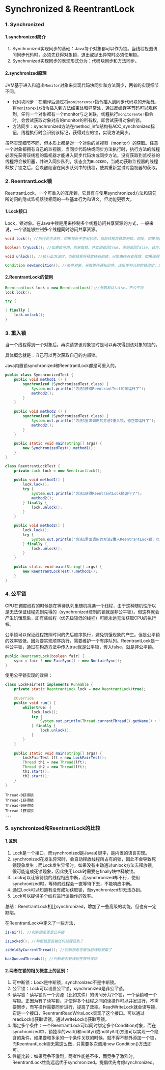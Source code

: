 # Synchronized & ReentrantLock

### 1. Synchronized

#### 1.synchronized简介

1. Synchronized实现同步的基础：Java每个对象都可以作为锁。当线程视图访问同步代码时，必须先获得对象锁，退出或抛出异常时必须使用锁。
2. Synchronized实现同步的表现形式分为：代码块同步和方法同步。

#### 2.synchronized原理

JVM基于进入和退出`Monitor`对象来实现代码块同步和方法同步，两者的实现细节不同。

- 代码块同步：在编译后通过将`monitorenter`指令插入到同步代码块的开始处，将`monitorexit`指令插入到方法结束处和异常处，通过反编译字节码可以观察到，任何一个对象都有一个monitor与之关联，线程执行`monitorenter`指令时，会尝试获取对象对应的monitor的所有权，即尝试获得对象的锁。
- 方法同步：synchronized方法在method_info结构有ACC_synchronized标记，线程执行时会识别该标记，获得对应的锁，实现方法同步。

虽然实现细节不同，但本质上都是对一个对象的监视器（monitor）的获取。任意一个对象都拥有自己的监视器，当同步代码块或同步方法执行时，执行方法的线程必须先获得该线程的监视器才能进入同步代码块或同步方法，没有获取到监视器的线程将会被阻塞，并进入同步队列，状态变为`BLOCKED`，当成功获取监视器的线程释放了锁之后，会唤醒阻塞在同步队列中的线程，使其重新尝试对监视器的获取。

### 2. ReentrantLock锁

ReentrantLock，一个可重入的互斥锁，它具有与使用synchronized方法和语句所访问的隐式监视器锁相同的一些基本行为和语义，但功能更强大。

#### 1.Lock接口

Lock，锁对象。在Java中锁是用来控制多个线程访问共享资源的方式，一般来说，一个锁能够控制多个线程同时访问共享资源。

```java
void lock(); //执行此方法时，如果锁处于空闲状态，当前线程将获取到锁。相反，如果锁已经被其他线程持有，将禁用当前线程，直到当前线程获取到锁。

boolean tryLock(); //如果锁可用，则获取锁，并立即返回true，否则返回false。该方法和lock()的区别在于，tryLock()只是试图获取锁，如果锁不可用，不会导致当前线程被禁用，当前线程仍然继续往下执行代码。而lock()方法则是一定要获取到锁，如果锁不可用，就一直等待，在未获得锁之前，当前线程并不继续向下执行。

void unlock(); //执行此方法时，当前线程将释放持有的锁，只能由持有者释放，如果线程不持有锁，却执行该方法，可能导致异常的发生。

Condition newCondition(); //条件对象，获取等待通知组件。该组件和当前的锁绑定，当前线程只有获取了锁，才能调用该组件的await()方法，而调用后，当前线程线程将释放锁。
```

#### 2.ReentrantLock的使用

```java
ReentrantLock lock = new ReentrantLock();//参数默认false，不公平锁
lock.lock();

try {
    
} finally {
    lock.unlock();
}
```

### 3. 重入锁

当一个线程得到一个对象后，再次请求该对象锁时是可以再次得到该对象的锁的。

具体概念就是：自己可以再次获取自己的内部锁。

Java内置锁synchronized和ReentrantLock都是可重入的。

```java
public class SynchronizedTest {
    public void method1 () {
        synchronized (SynchronizedTest.class) {
            System.out.println("方法1获得ReentrantTest的锁运行了");
            method2();
        }
    }
    
    public void method2 () {
        synchronized (SynchronizedTest.class) {
            System.out.println("方法1里面调用的方法2重入锁，也正常运行了");
            method2();
        }
    }
    
    public static void main(String[] args) {
        new SynchronizedTest().method1();
    }
}
```

```java
class ReentrantLockTest {
    private Lock lock = new ReentrantLock();
    
    public void method1() {
        lock.lock();
        try {
            System.out.println("方法1获得ReentrantLock锁运行了");
            method2();
        } finally {
            lock.unlock();
        }
    }
    
    public void method2() {
        lock.lock();
        try {
            System.out.println("方法1里面调用的方法2重入ReentrantLock锁，也正常运行了");
        } finally {
            lock.unlock();
        }
    }
    
    public static void main(String[] args) {
        new ReentrantLockTest().method1();
    }
}
```

### 4. 公平锁

CPU在调度线程的时候是在等待队列里随机挑选一个线程，由于这种随机性所以是无法保证线程先到先得的（synchronized控制的锁就是非公平锁）。但这样就会产生饥饿现象，即有些线程（优先级较低的线程）可能永远无法获取CPU的执行权。

公平锁可以保证线程按照时间的先后顺序执行，避免饥饿现象的产生。但是公平锁的效率较低，因为要实现顺序执行，需要维护一个有序队列。ReentrantLock是一种公平锁，通过在构造方法中传入true就是公平锁，传入false，就是非公平锁。

```java
public ReentrantLock(boolean fair) {
    sync = fair ? new FairSync() : new NonfairSync();
}
```

使用公平锁实现的效果：

```java
class LockFairTest implements Runnable {
    private static ReentrantLock lock = new ReentrantLock(true);
    
    @Override
    public void run() {
        while(true) {
            lock.lock();
            try {
                System.out.println(Thread.currentThread().getName() + "获得锁");
            } finally {
                lock.unlock();
            }
        }
    }
    
    public static void main(String[] args) {
        LockFairTest lft = new LockFairTest();
        Thread th1 = new Thread(lft);
        Thread th2 = new Thread(lft);
        th1.start();
        th2.start();
    }
}
```

```
Thread-0获得锁
Thread-1获得锁
Thread-0获得锁
Thread-1获得锁
...
```

### 5. synchronized和ReentrantLock的比较

#### 1.区别

1. Lock是一个接口，而synchronized是Java关键字，是内置的语言实现。
2. synchronized在发生异常时，会自动释放线程所占有的锁，因此不会导致死锁现象发生；而Lock发生异常时，如果没有主动通过unlock方法去释放锁，很可能造成死锁现象，因此使用Lock时需要在finally块中释放锁。
3. Lock可以让等待锁的线程相应中断，而synchronized却不行，使用synchronized时，等待的线程会一直等待下去，不能响应中断。
4. 通过Lock可以知道有没有成功获取锁，而synchronized却无法办到。
5. Lock可以提供多个线程进行读操作的效率。

总结：ReentrantLock相比synchronized，增加了一些高级的功能，但也有一定缺陷。

在ReentrantLock中定义了一些方法，

```java
isFair(); //判断锁是否是公平锁

isLocked(); //判断锁是否被任何线程获取了

isHeldByCurrentThread(); //判断锁是否被当前线程获取了

hasQueuedThreads(); //判断是否有线程在等待该锁
```

#### 2.两者在锁的相关概念上的区别：

1. 可中断锁：Lock是中断锁，synchronized不是中断锁。
2. 公平锁：Lock可以设置公平锁，synchronized是非公平锁。
3. 读写锁：读写锁对一个资源（比如文件）的访问分为2个锁，一个读锁和一个写锁。正因为有了读写锁，才使得多个线程之间的读操作可以并发进行，不需要同步，而写操作需要同步进行，提高了效率。ReadWriteLock就会读写锁，它是一个接口，ReentrantReadWriteLock实现了这个接口。可以通过readLock()获取读锁，通过writeLock()获取写锁。
4. 绑定多个条件：一个ReentrantLock可以同时绑定多个Condition对象，而在synchronized中，锁独享的wait()和notify()或notifyAll()方法可以实现一个隐含的条件，如果要和多余的一个条件关联的时候，就不得不额外添加一个锁，而ReentrantLock则无需这么做，只需要多次调用new Condition()方法即可。
5. 性能比较：如果竞争不激烈，两者性能差不多，而竞争了激烈时，ReentrantLock性能远远优于synchronized。提倡优先考虑synchronized。